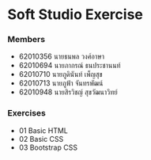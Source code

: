 # Soft Studio Exercise

### Members
- 62010356 นายธนพล วงศ์อาษา
- 62010694 นายภากรณ์ ธนประชานนท์
- 62010710 นายภูดินันท์ เพ็ญสุข
- 62010713 นายภูฟ้า จันทรพัฒน์
- 62010948 นายสิรวิชญ์ สุขวัฒนาวิทย์

### Exercises
- 01 Basic HTML
- 02 Basic CSS
- 03 Bootstrap CSS